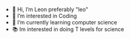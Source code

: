 - 👋 Hi, I’m Leon preferably "leo"
- 👀 I’m interested in Coding
- 🌱 I’m currently learning computer science
- 📚 Im interested in doing T levels for science


<!---
Leohammond/Leohammond is a ✨ special ✨ repository because its `README.md` (this file) appears on your GitHub profile.
You can click the Preview link to take a look at your changes.
